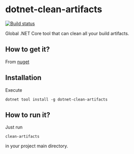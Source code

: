 # dotnet-clean-artifacts
[![Build status](https://arasz.visualstudio.com/dotnet-clean-artifacts/_apis/build/status/Build%20and%20push)](https://arasz.visualstudio.com/dotnet-clean-artifacts/_build/latest?definitionId=3)

Global .NET Core tool that can clean all your build artifacts.

## How to get it?
From [nuget](https://www.nuget.org/packages/dotnet-clean-artifacts)

## Installation
Execute
```
dotnet tool install -g dotnet-clean-artifacts
```

## How to run it?

Just run

```
clean-artifacts
```

in your project main directory. 